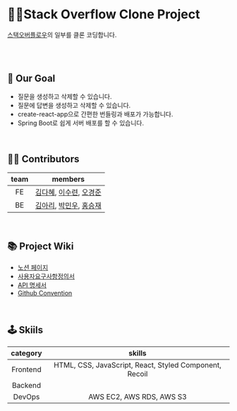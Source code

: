 # 👯‍♀️Stack Overflow Clone Project

[스택오버플로우](https://stackoverflow.com/questions)의 일부를 클론 코딩합니다.

<br/><br/>

## 🥅 Our Goal

- 질문을 생성하고 삭제할 수 있습니다.
- 질문에 답변을 생성하고 삭제할 수 있습니다.
- create-react-app으로 간편한 번들링과 배포가 가능합니다.
- Spring Boot로 쉽게 서버 배포를 할 수 있습니다.

<br/>

## 🙌🏻 Contributors
team|members
:---:|:---:
FE|[김다혜](https://github.com/roin09), [이수련](https://github.com/SuRyeon-Lee), [오경준](SkyRain1225)
BE|[김아리](https://github.com/lielocks), [박민우](https://github.com/paquantum), [홍승재](https://github.com/Grooomit)

<br/>

## 📚 Project Wiki

* [노션 페이지](https://www.notion.so/Pre-Project-3d380dd015e54a7b8ce2a30d03a9af27?p=871197baab2c4951a8456c87a0aed09e&pm=c)
* [사용자요구사항정의서](https://docs.google.com/spreadsheets/d/1mGzlctagpQ1Y2T-EpAflq0wy2ADPD5odPYtfYGk8GIw/edit?usp=sharing)
* [API 명세서](https://www.notion.so/Pre-Project-3d380dd015e54a7b8ce2a30d03a9af27?p=32552331f46945a388a9767630add332&pm=s)
* [Github Convention](https://github.com/codestates-seb/seb40_pre_023/discussions/1)

<br/>

## 🕹 Skiils
category|skills
:---:|:---:
Frontend| HTML, CSS, JavaScript, React, Styled Component, Recoil
Backend| 
DevOps| AWS EC2, AWS RDS, AWS S3
